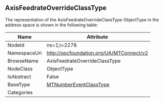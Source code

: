 <!-- objecttype -->
## AxisFeedrateOverrideClassType
  
<!-- end of text -->
The representation of the AxisFeedrateOverrideClassType ObjectType in the address space is shown in the following table:  

|Name|Attribute|
|---|---|
|NodeId|ns=1;i=2278|
|NamespaceUri|http://opcfoundation.org/UA/MTConnect/v2|
|BrowseName|AxisFeedrateOverrideClassType|
|NodeClass|ObjectType|
|IsAbstract|False|
|BaseType|[MTNumberEventClassType](../../ObjectTypes/MTNumberEventClassType/readme.md)|
|Categories||

